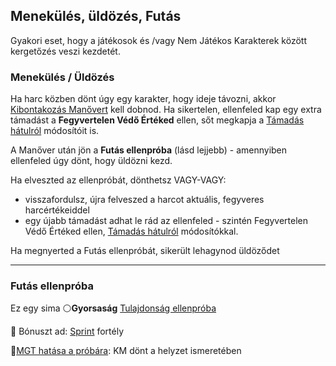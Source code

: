 ## Menekülés, üldözés, Futás

Gyakori eset, hogy a játékosok és /vagy Nem Játékos Karakterek között kergetőzés veszi kezdetét.
### Menekülés / Üldözés

Ha harc közben dönt úgy egy karakter, hogy ideje távozni, akkor [Kibontakozás Manővert](065_03_altalanos_manoverek.md#kibontakoz%C3%A1s%C3%A1tsikl%C3%A1s) kell dobnod. Ha sikertelen, ellenfeled kap egy extra támadást a **Fegyvertelen Védő Értéked** ellen, sőt megkapja a [Támadás hátulról](064_01_harci_helyzetek.md#t%C3%A1mad%C3%A1s-h%C3%A1tulr%C3%B3l) módosítóit is.

A Manőver után jön a **Futás ellenpróba** (lásd lejjebb) - amennyiben ellenfeled úgy dönt, hogy üldözni kezd.

Ha elveszted az ellenpróbát, dönthetsz VAGY-VAGY:
- visszafordulsz, újra felveszed a harcot aktuális, fegyveres harcértékeiddel
- egy újabb támadást adhat le rád az ellenfeled - szintén Fegyvertelen Védő Értéked ellen, [Támadás hátulról](064_01_harci_helyzetek.md#t%C3%A1mad%C3%A1s-h%C3%A1tulr%C3%B3l) módosítókkal.

Ha megnyerted a Futás ellenpróbát, sikerült lehagynod üldöződet

---
### Futás ellenpróba

Ez egy sima ⚪**Gyorsaság** [Tulajdonság ellenpróba](015_tulajdonsagproba.md#tulajdons%C3%A1g-ellenpr%C3%B3ba) 

🔆 Bónuszt ad: [Sprint](fortelyok.altalanos/sprint.md) fortély

🔆[MGT hatása a próbára](068_vertek_pancelok.md#mozg%C3%A1sg%C3%A1tl%C3%B3-t%C3%A9nyez%C5%91-mgt): KM dönt a helyzet ismeretében

